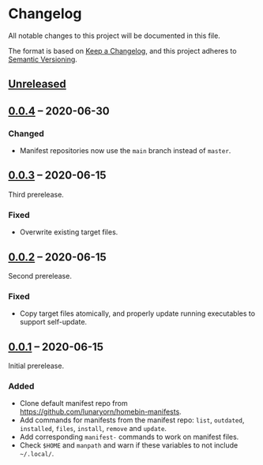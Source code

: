 # Changelog
All notable changes to this project will be documented in this file.

The format is based on [Keep a Changelog](https://keepachangelog.com/en/1.0.0/),
and this project adheres to [Semantic Versioning](https://semver.org/spec/v2.0.0.html).

## [Unreleased]

## [0.0.4] – 2020-06-30

### Changed

- Manifest repositories now use the `main` branch instead of `master`.

## [0.0.3] – 2020-06-15

Third prerelease.

### Fixed

- Overwrite existing target files.

## [0.0.2] – 2020-06-15

Second prerelease.

### Fixed

- Copy target files atomically, and properly update running executables to support self-update.

## [0.0.1] – 2020-06-15

Initial prerelease.

### Added

- Clone default manifest repo from <https://github.com/lunaryorn/homebin-manifests>.
- Add commands for manifests from the manifest repo: `list`, `outdated`, `installed`, `files`, `install`, `remove` and `update`.
- Add corresponding `manifest-` commands to work on manifest files.
- Check `$HOME` and `manpath` and warn if these variables to not include `~/.local/`.

[0.0.1]: https://github.com/lunaryorn/homebins/releases/tag/v0.0.1
[0.0.2]: https://github.com/lunaryorn/homebins/compare/v0.0.1...v0.0.2
[0.0.3]: https://github.com/lunaryorn/homebins/compare/v0.0.2...v0.0.3
[0.0.4]: https://github.com/lunaryorn/homebins/compare/v0.0.3...v0.0.4
[Unreleased]: https://github.com/lunaryorn/homebins/compare/v0.0.4...HEAD
